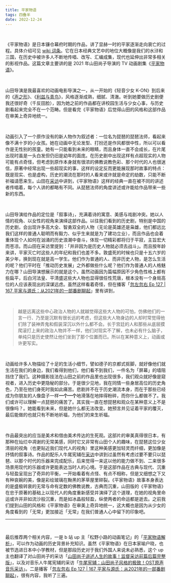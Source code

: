 ```yaml
---
title: 平家物语
tags: 四叠半
date: 2022-12-24
---
```




<br/>

《平家物语》是日本镰仓幕府时期的作品，讲了显赫一时的平家逐渐走向衰亡的过程。具体介绍可见 [wiki 词条](https://zh.m.wikipedia.org/zh-hans/%E5%B9%B3%E5%AE%B6%E7%89%A9%E8%AF%AD)。它在日本经典文艺中的地位大概像是我们的水浒和三国，在历史中被许多人不断地传唱、改写、汇编成集，现代也延伸出非常多相关的影视作品。这篇文章主要讲的是 2021 年山田尚子导演的 TV 动画剧集《[平家物语](https://movie.douban.com/subject/35590029/)》。

<br/>

山田导演是我最喜欢的动画电影导演之一，从一开始的《轻音少女 K-ON》到后来的《[声之形](https://tianxianzi.me/2022/12/10/the_shape_of_voice/)》、《[利兹与青鸟](https://tianxianzi.me/2022/12/10/liz_and_the_blue_bird/)》，风格逐渐成熟，细腻、清澈。听到她要做历史剧便我还很好奇（千反田脸），因为她之前的作品都在讲校园生活与少女心事，与历史剧看起来完全不在一个范畴。但是看完《平家物语》后觉得山田的风格和这部作品在审美上奇异地统一。

<br/>

动画引入了一个原作没有的新人物作为叙述者：一位名为琵琶的琵琶法师，看起来像不满十岁的小女孩。她在动画中无论发型、打扮还是作风都很中性，所以可以看作是无性别的孩童。她有一只能看到未来的眼睛，而且身体一直不会成长，在片尾出现时虽是一头白发但仍旧是幼年的面庞。在历史剧中出现这样有点超现实的人物可能有点奇怪，但考虑到原作本身就有很浓的佛教说教色彩、那个时代的人也很迷信，原著中经常出现一些超现实的事，这样的设定反而更能展现那时故事的特点：既是现实、也是虚构，历史的潮流在那时的人看来或许就是命定的劫数，只能不断祈福请愿来生。山田在[采访](https://www.bilibili.com/video/BV1gL41177KU/?vd_source=cadebb52993d8ab2c0f257a19ba080e8)中讲到，《平家物语》这样的经典一直在被不同的讲述者传唱着，每个人讲的都略有不同。从琵琶法师的角度讲述或许能给作品带来一些新的东西。

<br/>

山田导演给作品的定位是「叙事诗」，充满着诗的寓意、美感与戏剧冲突。她以人情的视角、以女性的视角来演绎这部作品。以往我们看到的历史剧，特别是中国的历史剧，会出现许多高大全、智勇双全的人物（无论是英雄还是枭雄，他们都远比我们这样的普通人聪明而有毅力、似乎生来就是为了建功立业），而且作品也会着重体现个人如何在汹涌的历史浪潮中奋斗，体现一切精彩都将归于平寂，主旨宏大而苍凉。而山田在采访里提到：「并非因为是历史人物就必须去战斗」。而且按年龄来讲，平家灭亡时这些人的年纪和我们也差不多。敦盛死的时候也只是十五六岁的美少年，换到现在就是高一学生。他们作为普通的人、而非历史人物，是怎么生活的呢？他们平时在「推动历史发展」之外都做些什么呢？他们作为普通人的人格魅力在哪？山田导演想展示的就是这个。虽然动画因为篇幅原因不少角色性格上都有些扁平，后白河法皇、平清盛这些大人物也显得很任性荒唐，根本没有一个身局高位的人应该表现出的深谋远虑。虽然这样看着奇怪，但在播客「[忽左忽右 Ep 127 | 167 平家与源氏：从2021年的一部番剧聊起](https://podcasts.apple.com/mg/podcast/167-%E5%B9%B3%E5%AE%B6%E4%B8%8E%E6%BA%90%E6%B0%8F-%E4%BB%8E2021%E5%B9%B4%E7%9A%84%E4%B8%80%E9%83%A8%E7%95%AA%E5%89%A7%E8%81%8A%E8%B5%B7/id1493503146?i=1000546788013&l=fr)」里有讲到，

<br/>

> 越是远离这些中心政治人物的人就越觉得这些大人物的可怕，仿佛他们的一言一行、乃至是沉默有很长远的考虑，但这些大人物身边的人却时常觉得他们除了装神弄鬼和假装深沉以外什么都不会。长于宫廷的人和那些从底层摸爬滚打上来的政治人物并不一样，他们对现实不了解，也未必有什么脑子，单纯只是历史使然让他们坐到了那个位置而已。所以在某种意义上，动画或许更写实。

<br/>

动画给许多人物描绘了十足的生活小细节，譬如德子的京都式抠脚，就好像他们就生活在我们的身边，我们看得到他们，他们看不到我们，一件名为「屏幕」的墙阻挡住了我们。这种摄影技法在山田之前的作品里也出现很多，我们观众就好像是窥视者，进入历史中更隐秘的部分。于是很少见地，我在同情一些身居高位的历史角色，乃至在他们身死时我如此痛苦。悲剧并不在于历史潮流本身，而在于那些已经成为你朋友的人像盘子一样**一个一个**地滑落在地摔得粉碎，而你什么都做不了。我们或许可以理解一点琵琶的痛苦了。其实我一直在想琵琶和观众在某种意义上不是很像吗？。她能看到未来，但是她什么都无法改变。她预言并见证着平家的覆灭，最后能做的也就只有不断地祈福，为他们的来生祈福。

<br/>

作品最突出的应当是美术和借由美术传达的生死观。这部片的审美真得很日本，有那种在灿烂中凋谢的无常美感，同时它又非常有山田个人的趣味，在琵琶这位少女清丽的视角（也更贴近我们现代人的视角）里这种美感更加轻灵而纤细，更加像是抒情的叙事诗。作品的配乐人牛尾宪辅在[采访](https://www.bilibili.com/video/BV1d34y1z76T/?vd_source=cadebb52993d8ab2c0f257a19ba080e8)中讲到过虽然有考虑过要不要只以琵琶、以那个时代的乐器来完成配乐，后来觉得一来这以他的能力做不到、二来很多场景用现代的乐器或许更能表达当时人的心境。于是这部作品在古典与现代、沉重与轻盈呈现出了奇异的平衡，一开始看着有点怪、有点不相称，但是又细想之下又有种哀婉的美，像是彩绘玻璃在黝黑的茅草屋里碎裂。《平家物语》故事本身表达的是盛极转衰的无常与命有定数的佛教说教，古典而沉重，山田版的《平家物语》在忠于原著的基础上以现代人的角度重新感受并演绎了这个道理，在她的视角里命运或许并非如流沙般沉重，而是如冰晶般轻盈，纵使两者的命运都是逝去。之前我们提到山田的风格和《平家物语》在审美上奇异地统一，这大概也是因为从少女的角度看到的「无常」更加接近「无常」在我们普通人心中留下的印象吧。



---

<br/>

最后推荐两个相关内容，一是 b 站 up 主「松野小路的动画笔记」的「[平家物语解析](https://space.bilibili.com/17512353/channel/seriesdetail?sid=416419)」，可以作为动画的历史背景补充知识。虽然《平家物语》在日本家喻户晓，也被节选进日本中小学教材，但是那段历史对于我们外国人来说未必熟悉，这个 up 主也翻译了对山田尚子的采访「[山田尚子讲述人生的故事！监督采访前篇后篇完整版](https://www.bilibili.com/video/BV1gL41177KU/?vd_source=cadebb52993d8ab2c0f257a19ba080e8)」，以及对音乐人牛尾宪辅的采访「[牛尾宪辅：山田尚子风格的极致！OST原声音乐采访](https://www.bilibili.com/video/BV1d34y1z76T/?vd_source=cadebb52993d8ab2c0f257a19ba080e8)」。二是播客「[忽左忽右 Ep 127 | 167 平家与源氏：从2021年的一部番剧聊起](https://podcasts.apple.com/mg/podcast/167-%E5%B9%B3%E5%AE%B6%E4%B8%8E%E6%BA%90%E6%B0%8F-%E4%BB%8E2021%E5%B9%B4%E7%9A%84%E4%B8%80%E9%83%A8%E7%95%AA%E5%89%A7%E8%81%8A%E8%B5%B7/id1493503146?i=1000546788013&l=fr)」，很有内容，我听了三遍。